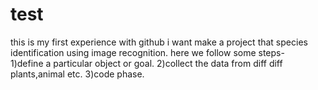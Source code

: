 # test
this is my first  experience  with github
i want make a project that species identification using image recognition.
here we follow some steps-
<br>
1)define a particular object or goal.
2)collect the data from diff diff plants,animal etc.
3)code phase.
